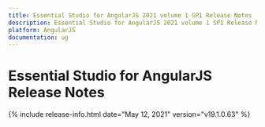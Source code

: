 ```yaml
---
title: Essential Studio for AngularJS 2021 volume 1 SP1 Release Notes  
description: Essential Studio for AngularJS 2021 volume 1 SP1 Release Notes  
platform: AngularJS
documentation: ug
---
```


# Essential Studio for AngularJS  Release Notes  

{% include release-info.html date="May 12, 2021"  version="v19.1.0.63" %} 







